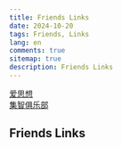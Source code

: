```yaml
---
title: Friends Links
date: 2024-10-20
tags: Friends, Links
lang: en
comments: true
sitemap: true
description: Friends Links
---
```


[爱思想](https://www.aisixiang.com/)  
[集智俱乐部](https://swarma.org/)


## Friends Links